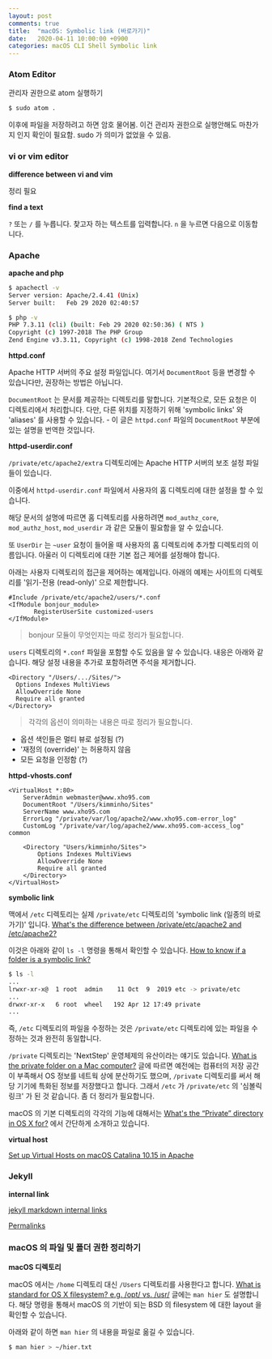 ```yaml
---
layout: post
comments: true
title:  "macOS: Symbolic link (바로가기)"
date:   2020-04-11 10:00:00 +0900
categories: macOS CLI Shell Symbolic link
---
```


### Atom Editor

관리자 권한으로 atom 실행하기

```sh
$ sudo atom .
```

이후에 파일을 저장하려고 하면 암호 물어봄. 이건 관리자 권한으로 실행안해도 마찬가지 인지 확인이 필요함. sudo 가 의미가 없었을 수 있음.

### vi or vim editor

**difference between vi and vim**

정리 필요

**find a text**

`?` 또는 `/` 를 누릅니다.
찾고자 하는 텍스트를 입력합니다.
`n` 을 누르면 다음으로 이동합니다.

### Apache

**apache and php**

```sh
$ apachectl -v
Server version: Apache/2.4.41 (Unix)
Server built:   Feb 29 2020 02:40:57

```

```sh
$ php -v
PHP 7.3.11 (cli) (built: Feb 29 2020 02:50:36) ( NTS )
Copyright (c) 1997-2018 The PHP Group
Zend Engine v3.3.11, Copyright (c) 1998-2018 Zend Technologies
```

**httpd.conf**

Apache HTTP 서버의 주요 설정 파일입니다. 여기서 `DocumentRoot` 등을 변경할 수 있습니다만, 권장하는 방법은 아닙니다.

`DocumentRoot` 는 문서를 제공하는 디렉토리를 말합니다. 기본적으로, 모든 요청은 이 디렉토리에서 처리합니다. 다만, 다른 위치를 지정하기 위해 'symbolic links' 와 'aliases' 를 사용할 수 있습니다. - 이 글은 `httpd.conf` 파일의 `DocumentRoot` 부분에 있는 설명을 번역한 것입니다.

**httpd-userdir.conf**

`/private/etc/apache2/extra` 디렉토리에는 Apache HTTP 서버의 보조 설정 파일들이 있습니다.

이중에서 `httpd-userdir.conf` 파일에서 사용자의 홈 디렉토리에 대한 설정을 할 수 있습니다.

해당 문서의 설명에 따르면 홈 디렉토리를 사용하려면 `mod_authz_core`, `mod_authz_host`, `mod_userdir` 과 같은 모듈이 필요함을 알 수 있습니다.

또 `UserDir` 는 `~user` 요청이 들어올 때 사용자의 홈 디렉토리에 추가할 디렉토리의 이름입니다. 아울러 이 디렉토리에 대한 기본 접근 제어를 설정해야 합니다.

아래는 사용자 디렉토리의 접근을 제어하는 예제입니다. 아래의 예제는 사이트의 디렉토리를 '읽기-전용 (read-only)' 으로 제한합니다.

```shell
#Include /private/etc/apache2/users/*.conf
<IfModule bonjour_module>
       RegisterUserSite customized-users
</IfModule>
```

> bonjour 모듈이 무엇인지는 따로 정리가 필요합니다.

`users` 디렉토리의 `*.conf` 파일을 포함할 수도 있음을 알 수 있습니다. 내응은 아래와 같습니다. 해당 설정 내용을 추가로 포함하려면 주석을 제거합니다.

```shell
<Directory "/Users/.../Sites/">
  Options Indexes MultiViews
  AllowOverride None
  Require all granted
</Directory>
```

> 각각의 옵션이 의미하는 내용은 따로 정리가 필요합니다.

* 옵션 색인들은 멀티 뷰로 설정됨 (?)
* '재정의 (override)' 는 허용하지 않음
* 모든 요청을 인정함 (?)

**httpd-vhosts.conf**

```
<VirtualHost *:80>
    ServerAdmin webmaster@www.xho95.com
    DocumentRoot "/Users/kimminho/Sites"
    ServerName www.xho95.com
    ErrorLog "/private/var/log/apache2/www.xho95.com-error_log"
    CustomLog "/private/var/log/apache2/www.xho95.com-access_log" common

    <Directory "Users/kimminho/Sites">
        Options Indexes MultiViews
        AllowOverride None
        Require all granted
    </Directory>
</VirtualHost>
```

**symbolic link**

맥에서 `/etc` 디렉토리는 실제 `/private/etc` 디렉토리의 'symbolic link (일종의 바로 가기)' 입니다. [What's the difference between /private/etc/apache2 and /etc/apache2?](https://superuser.com/questions/480135/whats-the-difference-between-private-etc-apache2-and-etc-apache2)

이것은 아래와 같이 `ls -l` 명령을 통해서 확인할 수 있습니다. [How to know if a folder is a symbolic link?](https://askubuntu.com/questions/1145925/how-to-know-if-a-folder-is-a-symbolic-link)

```sh
$ ls -l
...
lrwxr-xr-x@  1 root  admin    11 Oct  9  2019 etc -> private/etc
...
drwxr-xr-x   6 root  wheel   192 Apr 12 17:49 private
...
```

즉, `/etc` 디렉토리의 파일을 수정하는 것은 `/private/etc` 디렉토리에 있는 파일을 수정하는 것과 완전히 동일합니다.

`/private` 디렉토리는 'NextStep' 운영체제의 유산이라는 얘기도 있습니다. [What is the private folder on a Mac computer?](https://www.quora.com/What-is-the-private-folder-on-a-Mac-computer) 글에 따르면 예전에는 컴퓨터의 저장 공간이 부족해서 OS 정보를 네트웍 상에 분산하기도 했으며, `/private` 디렉토리를 써서 해당 기기에 특화된 정보를 저장했다고 합니다. 그래서 `/etc` 가 `/private/etc` 의 '심볼릭 링크' 가 된 것 같습니다. 좀 더 정리가 필요합니다.

macOS 의 기본 디렉토리의 각각의 기능에 대해서는 [What's the “Private” directory in OS X for?](https://apple.stackexchange.com/questions/227846/whats-the-private-directory-in-os-x-for/227869) 에서 간단하게 소개하고 있습니다.

**virtual host**

[Set up Virtual Hosts on macOS Catalina 10.15 in Apache](https://coolestguidesontheplanet.com/set-up-virtual-hosts-on-macos-catalina-10-15-in-apache/)

### Jekyll

**internal link**

[jekyll markdown internal links](https://stackoverflow.com/questions/4629675/jekyll-markdown-internal-links)

[Permalinks](https://jekyllrb.com/docs/permalinks/)

### macOS 의 파일 및 폴더 권한 정리하기

**macOS 디렉토리**

macOS 에서는 `/home` 디렉토리 대신 `/Users` 디렉토리를 사용한다고 합니다. [What is standard for OS X filesystem? e.g. /opt/ vs. /usr/](https://apple.stackexchange.com/questions/119230/what-is-standard-for-os-x-filesystem-e-g-opt-vs-usr) 글에는 `man hier` 도 설명합니다. 해당 명령을 통해서 macOS 의 기반이 되는 BSD 의 filesystem 에 대한 layout 을 확인할 수 있습니다.

아래와 같이 하면 `man hier` 의 내용을 파일로 옮길 수 있습니다.
```sh
$ man hier > ~/hier.txt
```
